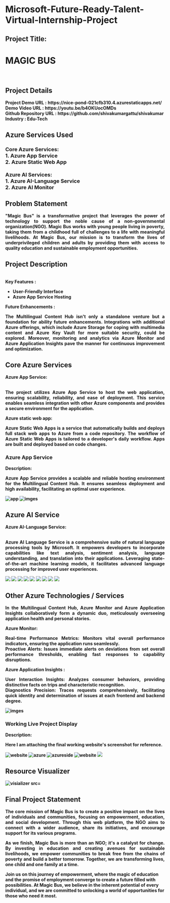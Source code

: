 <h1>Microsoft-Future-Ready-Talent-Virtual-Internship-Project</h1>
<h2>Project Title:</h2><h1>MAGIC BUS</h1>
<br>
<h2>Project Details</h2>
<b>Project Demo URL :</b> <b>https://nice-pond-021cfb310.4.azurestaticapps.net/ <br>
<b>Demo Video URL :</b> <b>https://youtu.be/b4OKUocOMDs <br>
<b>Github Repository URL :</b> <b>https://github.com/shivakumargattu/shivakumar<br>
<b>Industry :</b><b> Edu-Tech<br>
<h2>Azure Services Used</h2>
<h3>
Core Azure Services: <br>
1. Azure App Service <br>
2. Azure Static Web App <br> <br>
Azure AI Services: <br>
1. Azure AI-Language Service <br>
2. Azure AI Monitor
</h3>
<h2>Problem Statement</h2>
<p align="justify">"Magic Bus" is a transformative project that leverages the power of technology to support the noble cause of a non-governmental organization(NGO). Magic Bus works with young people living in poverty, taking them from a childhood full of challenges to a life with meaningful livelihoods. At Magic Bus, our mission is to transform the lives of underprivileged children and adults by providing them with access to quality education and sustainable employment opportunities.</p>
<h2>Project Description</h2>
<p align="justify"></p><br>
<b>Key Features :</b>
<ul>
    <li>User-Friendly Interface</li>
    <li>Azure App Service Hosting</li>
</ul>
<b>Future Enhancements :</b><br>
<p align="justify">The Multilingual Content Hub isn't only a standalone venture but a foundation for ability future enhancements. Integrations with additional Azure offerings, which include Azure Storage for coping with multimedia content and Azure Key Vault for more suitable security, could be explored. Moreover, monitoring and analytics via Azure Monitor and Azure Application Insights pave the manner for continuous improvement and optimization.</p>
<h2>Core Azure Services</h2>
<b>Azure App Service:</b><br><p align="justify"><br>The project utilizes Azure App Service to host the web application, ensuring scalability, reliability, and ease of deployment. This service enables seamless integration with other Azure components and provides a secure environment for the application.</p>

<b>Azure static web app:</b><br><p align="justify">Azure Static Web Apps is a service that automatically builds and deploys full stack web apps to Azure from a code repository. The workflow of Azure Static Web Apps is tailored to a developer's daily workflow. Apps are built and deployed based on code changes.</p>


<h3>Azure App Service</h3>
<b>Description:</b><p align="justify">Azure App Service provides a scalable and reliable hosting environment for the Multilingual Content Hub. It ensures seamless deployment and high availability, facilitating an optimal user experience.</p>
<img alt="app" src="https://github.com/shivakumargattu/shivakumar/assets/121631767/5cf679dd-ea38-466f-b49d-64962d0a34a7"/>

<img alt="imges" src="https://github.com/shivakumargattu/shivakumar/assets/121631767/ad2bfbfc-1fe9-49bc-b3c7-8905d3d67460"/>


<h2>Azure AI Service</h2>
<b>Azure AI-Language Service:</b><br><br><p align="justify">Azure AI Language Service is a comprehensive suite of natural language processing tools by Microsoft. It empowers developers to incorporate capabilities like text analysis, sentiment analysis, language understanding, and translation into their applications. Leveraging state-of-the-art machine learning models, it facilitates advanced language processing for improved user experiences.
</p>

<img src="https://github.com/shivakumargattu/shivakumar/assets/121631767/73740817-e1ed-4734-a8ab-4470812cd248"/>

<img src="https://github.com/shivakumargattu/shivakumar/assets/121631767/1f2e87b3-58db-4435-bb9f-c26040cfa22e"/>

<img src="https://github.com/shivakumargattu/shivakumar/assets/121631767/7d240474-eba3-4cd1-9512-bfce8db0b3e5"/>
<img src="https://github.com/shivakumargattu/shivakumar/assets/121631767/e3a9e5ce-7eb2-4041-a298-678a00ddfc62"/>
<img src="https://github.com/shivakumargattu/shivakumar/assets/121631767/33976c8d-7141-42ea-8d39-431dc5a12acd"/>
<img src="https://github.com/shivakumargattu/shivakumar/assets/121631767/f26e9762-8b9b-4784-9bb7-6921f2e8e7fc"/>

<img src="https://github.com/shivakumargattu/shivakumar/assets/121631767/8258fe1b-ee6d-49d2-a698-0ea7332f8478"/>

<img src="https://github.com/shivakumargattu/shivakumar/assets/121631767/dfda16f2-b9f6-481a-86a4-6168482f8c66"/> 
 <img src="https://github.com/shivakumargattu/shivakumar/assets/121631767/0bf2b46a-cd7b-4e37-b143-77bddd1fac73"/>





  
<h2>Other Azure Technologies / Services</h2>
<p align="justify">In the Multilingual Content Hub, Azure Monitor and Azure Application Insights collaboratively form a dynamic duo, meticulously overseeing application health and personal stories.</p>

<b>Azure Monitor:</b><p align="justify"><b>Real-time Performance Metrics:</b> Monitors vital overall performance indicators, ensuring the application runs seamlessly.<br>
<b>Proactive Alerts:</b> Issues immediate alerts on deviations from set overall performance thresholds, enabling fast responses to capability disruptions.</p>
<b>Azure Application Insights :</b><p align="justify">
<b>User Interaction Insights:</b> Analyzes consumer behaviors, providing distinctive facts on trips and characteristic recognition.<br>
<b>Diagnostics Precision:</b> Traces requests comprehensively, facilitating quick identity and determination of issues at each frontend and backend degree.

<img alt="imges" src="https://github.com/shivakumargattu/shivakumar/assets/121631767/a1a85cfe-bad6-47cc-9749-08d8dfb93ee7"/>


<h3>Working Live Project Display</h3>
<b>Description:</b><p align="justify">Here I am attaching the final working website's screenshot for reference.</p>

<img alt="website" src="https://github.com/shivakumargattu/shivakumar/assets/121631767/a3c35542-74b1-41c6-a747-08bca05719b9"/>
<img alt="azure" src="https://github.com/shivakumargattu/shivakumar/assets/121631767/8fd6db0d-5844-4c96-9b5a-30f0279df64f"/>
<img alt="azureside" src="https://github.com/shivakumargattu/shivakumar/assets/121631767/6d6936e2-168a-4563-b786-1cdf100aa7e3"/>

<img alt="website" src="https://github.com/shivakumargattu/shivakumar/assets/121631767/77ad7fb2-a5bf-4593-98e2-41bdeb87ab22"/>
<img src="https://github.com/shivakumargattu/shivakumar/assets/121631767/dda747fa-7a14-4252-a98d-7e7c2c264de7"/>
<h2>Resource Visualizer </h2>
<img alt="visializer src="https://github.com/shivakumargattu/shivakumar/assets/121631767/02a65190-987e-4e86-aac6-bda55ab744f9"/>

<h2>Final Project Statement</h2>
<p align="justify">The core mission of Magic Bus is to create a positive impact on
the lives of individuals and communities, focusing on empowerment,
education, and social development. Through this web platform, the NGO
aims to connect with a wider audience, share its initiatives, and
encourage support for its various programs.
</p>
<p align="justify">
<b>As we finish, Magic Bus is more than an NGO; it's a catalyst for change. By investing in education and creating avenues for sustainable livelihoods, we empower communities to break free from the chains of poverty and build a better tomorrow. Together, we are transforming lives, one child and one family at a time.

Join us on this journey of empowerment, where the magic of education and the promise of employment converge to create a future filled with possibilities. At Magic Bus, we believe in the inherent potential of every individual, and we are committed to unlocking a world of opportunities for those who need it most.</b>
</p> <br>
